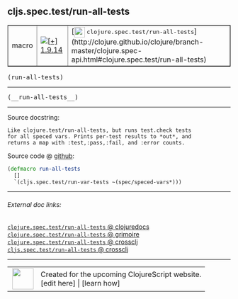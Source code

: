 ## cljs.spec.test/run-all-tests



 <table border="1">
<tr>
<td>macro</td>
<td><a href="https://github.com/cljsinfo/cljs-api-docs/tree/1.9.14"><img valign="middle" alt="[+] 1.9.14" title="Added in 1.9.14" src="https://img.shields.io/badge/+-1.9.14-lightgrey.svg"></a> </td>
<td>
[<img height="24px" valign="middle" src="http://i.imgur.com/1GjPKvB.png"> <samp>clojure.spec.test/run-all-tests</samp>](http://clojure.github.io/clojure/branch-master/clojure.spec-api.html#clojure.spec.test/run-all-tests)
</td>
</tr>
</table>

<samp>(run-all-tests)</samp><br>

---

 <samp>
(__run-all-tests__)<br>
</samp>

---





Source docstring:

```
Like clojure.test/run-all-tests, but runs test.check tests
for all speced vars. Prints per-test results to *out*, and
returns a map with :test,:pass,:fail, and :error counts.
```


Source code @ [github]():

```clj
(defmacro run-all-tests
  []
  `(cljs.spec.test/run-var-tests ~(spec/speced-vars*)))
```

<!--
Repo - tag - source tree - lines:

 <pre>

</pre>

-->

---



###### External doc links:

[`clojure.spec.test/run-all-tests` @ clojuredocs](http://clojuredocs.org/clojure.spec.test/run-all-tests)<br>
[`clojure.spec.test/run-all-tests` @ grimoire](http://conj.io/store/v1/org.clojure/clojure/1.7.0-beta3/clj/clojure.spec.test/run-all-tests/)<br>
[`clojure.spec.test/run-all-tests` @ crossclj](http://crossclj.info/fun/clojure.spec.test/run-all-tests.html)<br>
[`cljs.spec.test/run-all-tests` @ crossclj](http://crossclj.info/fun/cljs.spec.test/run-all-tests.html)<br>

---

 <table>
<tr><td>
<img valign="middle" align="right" width="48px" src="http://i.imgur.com/Hi20huC.png">
</td><td>
Created for the upcoming ClojureScript website.<br>
[edit here] | [learn how]
</td></tr></table>

[edit here]:https://github.com/cljsinfo/cljs-api-docs/blob/master/cljsdoc/cljs.spec.test/run-all-tests.cljsdoc
[learn how]:https://github.com/cljsinfo/cljs-api-docs/wiki/cljsdoc-files

<!--

This information was too distracting to show to readers, but I'll leave it
commented here since it is helpful to:

- pretty-print the data used to generate this document
- and show how to retrieve that data



The API data for this symbol:

```clj
{:ns "cljs.spec.test",
 :name "run-all-tests",
 :signature ["[]"],
 :name-encode "run-all-tests",
 :history [["+" "1.9.14"]],
 :type "macro",
 :clj-equiv {:full-name "clojure.spec.test/run-all-tests",
             :url "http://clojure.github.io/clojure/branch-master/clojure.spec-api.html#clojure.spec.test/run-all-tests"},
 :full-name-encode "cljs.spec.test/run-all-tests",
 :source {:code "(defmacro run-all-tests\n  []\n  `(cljs.spec.test/run-var-tests ~(spec/speced-vars*)))",
          :title "Source code",
          :repo "clojurescript",
          :tag "r1.9.36",
          :filename "src/main/cljs/cljs/spec/test.cljc",
          :lines [25 30],
          :url "https://github.com/clojure/clojurescript/blob/r1.9.36/src/main/cljs/cljs/spec/test.cljc#L25-L30"},
 :usage ["(run-all-tests)"],
 :full-name "cljs.spec.test/run-all-tests",
 :docstring "Like clojure.test/run-all-tests, but runs test.check tests\nfor all speced vars. Prints per-test results to *out*, and\nreturns a map with :test,:pass,:fail, and :error counts.",
 :cljsdoc-url "https://github.com/cljsinfo/cljs-api-docs/blob/master/cljsdoc/cljs.spec.test/run-all-tests.cljsdoc"}

```

Retrieve the API data for this symbol:

```clj
;; from Clojure REPL
(require '[clojure.edn :as edn])
(-> (slurp "https://raw.githubusercontent.com/cljsinfo/cljs-api-docs/catalog/cljs-api.edn")
    (edn/read-string)
    (get-in [:symbols "cljs.spec.test/run-all-tests"]))
```

-->
